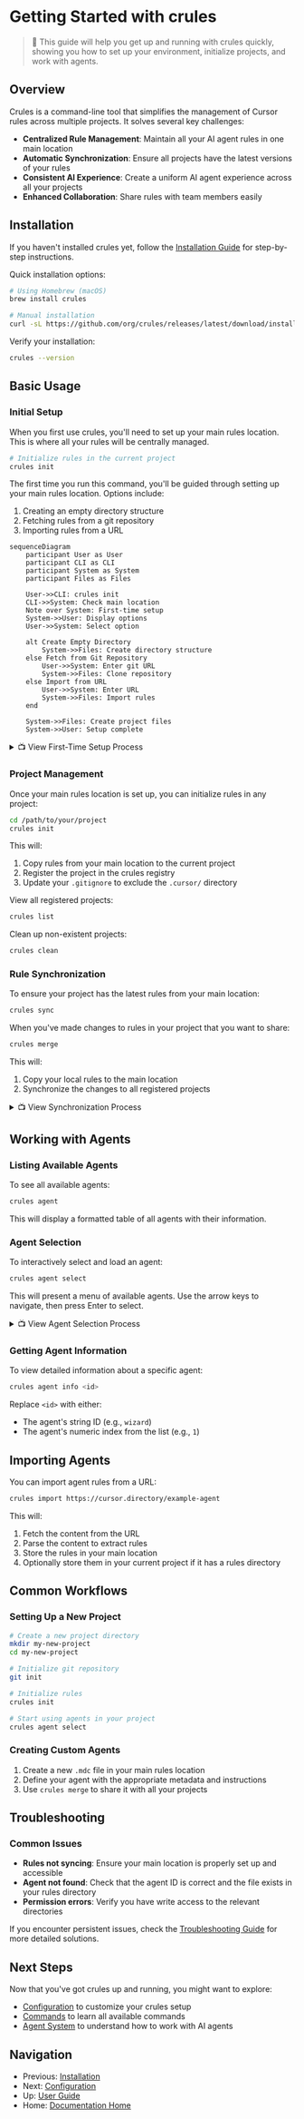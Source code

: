 # Getting Started with crules

> 🚀 This guide will help you get up and running with crules quickly, showing you how to set up your environment, initialize projects, and work with agents.

## Overview

Crules is a command-line tool that simplifies the management of Cursor rules across multiple projects. It solves several key challenges:

- **Centralized Rule Management**: Maintain all your AI agent rules in one main location
- **Automatic Synchronization**: Ensure all projects have the latest versions of your rules
- **Consistent AI Experience**: Create a uniform AI agent experience across all your projects
- **Enhanced Collaboration**: Share rules with team members easily

## Installation

If you haven't installed crules yet, follow the [Installation Guide](./installation.md) for step-by-step instructions.

Quick installation options:

```bash
# Using Homebrew (macOS)
brew install crules

# Manual installation
curl -sL https://github.com/org/crules/releases/latest/download/install.sh | bash
```

Verify your installation:

```bash
crules --version
```

## Basic Usage

### Initial Setup

When you first use crules, you'll need to set up your main rules location. This is where all your rules will be centrally managed.

```bash
# Initialize rules in the current project
crules init
```

The first time you run this command, you'll be guided through setting up your main rules location. Options include:

1. Creating an empty directory structure
2. Fetching rules from a git repository
3. Importing rules from a URL

```mermaid
sequenceDiagram
    participant User as User
    participant CLI as CLI
    participant System as System
    participant Files as Files
    
    User->>CLI: crules init
    CLI->>System: Check main location
    Note over System: First-time setup
    System->>User: Display options
    User->>System: Select option
    
    alt Create Empty Directory
        System->>Files: Create directory structure
    else Fetch from Git Repository
        User->>System: Enter git URL
        System->>Files: Clone repository
    else Import from URL
        User->>System: Enter URL
        System->>Files: Import rules
    end
    
    System->>Files: Create project files
    System->>User: Setup complete
```

<details>
  <summary>📺 View First-Time Setup Process</summary>
  <div style={{width: '600px', height: '400px', border: '2px dashed #ccc', display: 'flex', alignItems: 'center', justifyContent: 'center', margin: '20px 0', backgroundColor: '#f8f8f8', borderRadius: '5px'}}>
    <div style={{textAlign: 'center'}}>
      <div style={{fontSize: '48px', marginBottom: '10px'}}>🚀</div>
      <div style={{fontWeight: 'bold', marginBottom: '5px'}}>First-Time Setup Process</div>
      <div style={{color: '#666', fontStyle: 'italic'}}>[Animated demonstration would go here]</div>
    </div>
  </div>
</details>

### Project Management

Once your main rules location is set up, you can initialize rules in any project:

```bash
cd /path/to/your/project
crules init
```

This will:
1. Copy rules from your main location to the current project
2. Register the project in the crules registry
3. Update your `.gitignore` to exclude the `.cursor/` directory

View all registered projects:

```bash
crules list
```

Clean up non-existent projects:

```bash
crules clean
```

### Rule Synchronization

To ensure your project has the latest rules from your main location:

```bash
crules sync
```

When you've made changes to rules in your project that you want to share:

```bash
crules merge
```

This will:
1. Copy your local rules to the main location
2. Synchronize the changes to all registered projects

<details>
  <summary>📺 View Synchronization Process</summary>
  <div style={{width: '600px', height: '400px', border: '2px dashed #ccc', display: 'flex', alignItems: 'center', justifyContent: 'center', margin: '20px 0', backgroundColor: '#f8f8f8', borderRadius: '5px'}}>
    <div style={{textAlign: 'center'}}>
      <div style={{fontSize: '48px', marginBottom: '10px'}}>🔄</div>
      <div style={{fontWeight: 'bold', marginBottom: '5px'}}>Synchronization Process</div>
      <div style={{color: '#666', fontStyle: 'italic'}}>[Animated demonstration would go here]</div>
    </div>
  </div>
</details>

## Working with Agents

### Listing Available Agents

To see all available agents:

```bash
crules agent
```

This will display a formatted table of all agents with their information.

### Agent Selection

To interactively select and load an agent:

```bash
crules agent select
```

This will present a menu of available agents. Use the arrow keys to navigate, then press Enter to select.

<details>
  <summary>📺 View Agent Selection Process</summary>
  <div style={{width: '600px', height: '400px', border: '2px dashed #ccc', display: 'flex', alignItems: 'center', justifyContent: 'center', margin: '20px 0', backgroundColor: '#f8f8f8', borderRadius: '5px'}}>
    <div style={{textAlign: 'center'}}>
      <div style={{fontSize: '48px', marginBottom: '10px'}}>🤖</div>
      <div style={{fontWeight: 'bold', marginBottom: '5px'}}>Agent Selection Process</div>
      <div style={{color: '#666', fontStyle: 'italic'}}>[Animated demonstration would go here]</div>
    </div>
  </div>
</details>

### Getting Agent Information

To view detailed information about a specific agent:

```bash
crules agent info <id>
```

Replace `<id>` with either:
- The agent's string ID (e.g., `wizard`)
- The agent's numeric index from the list (e.g., `1`)

## Importing Agents

You can import agent rules from a URL:

```bash
crules import https://cursor.directory/example-agent
```

This will:
1. Fetch the content from the URL
2. Parse the content to extract rules
3. Store the rules in your main location
4. Optionally store them in your current project if it has a rules directory

## Common Workflows

### Setting Up a New Project

```bash
# Create a new project directory
mkdir my-new-project
cd my-new-project

# Initialize git repository
git init

# Initialize rules
crules init

# Start using agents in your project
crules agent select
```

### Creating Custom Agents

1. Create a new `.mdc` file in your main rules location
2. Define your agent with the appropriate metadata and instructions
3. Use `crules merge` to share it with all your projects

## Troubleshooting

### Common Issues

- **Rules not syncing**: Ensure your main location is properly set up and accessible
- **Agent not found**: Check that the agent ID is correct and the file exists in your rules directory
- **Permission errors**: Verify you have write access to the relevant directories

If you encounter persistent issues, check the [Troubleshooting Guide](./troubleshooting.md) for more detailed solutions.

## Next Steps

Now that you've got crules up and running, you might want to explore:

- [Configuration](./configuration.md) to customize your crules setup
- [Commands](./commands.md) to learn all available commands
- [Agent System](./agents.md) to understand how to work with AI agents

## Navigation

- Previous: [Installation](./installation.md)
- Next: [Configuration](./configuration.md)
- Up: [User Guide](../README.md#user-guide)
- Home: [Documentation Home](../README.md) 